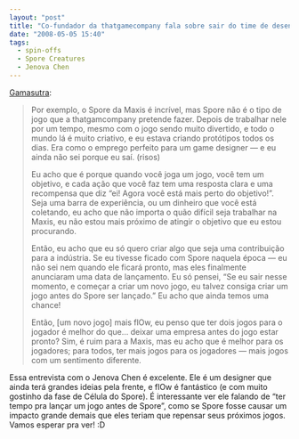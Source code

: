 ```yaml
---
layout: "post"
title: "Co-fundador da thatgamecompany fala sobre sair do time de desenvolvimento do Spore Creatures"
date: "2008-05-05 15:40"
tags:
  - spin-offs
  - Spore Creatures
  - Jenova Chen
---
```


[Gamasutra](http://www.gamasutra.com/php-bin/news_index.php?story=18494):

> Por exemplo, o Spore da Maxis é incrível, mas Spore não é o tipo de jogo que a thatgamcompany pretende fazer. Depois de trabalhar nele por um tempo, mesmo com o jogo sendo muito divertido, e todo o mundo lá é muito criativo, e eu estava criando protótipos todos os dias. Era como o emprego perfeito para um game designer — e eu ainda não sei porque eu saí. (risos)
>
> Eu acho que é porque quando você joga um jogo, você tem um objetivo, e cada ação que você faz tem uma resposta clara e uma recompensa que diz “ei! Agora você está mais perto do objetivo!”. Seja uma barra de experiência, ou um dinheiro que você está coletando, eu acho que não importa o quão difícil seja trabalhar na Maxis, eu não estou mais próximo de atingir o objetivo que eu estou procurando.
>
> Então, eu acho que eu só quero criar algo que seja uma contribuição para a indústria. Se eu tivesse ficado com Spore naquela época — eu não sei nem quando ele ficará pronto, mas eles finalmente anunciaram uma data de lançamento. Eu só pensei, “Se eu sair nesse momento, e começar a criar um novo jogo, eu talvez consiga criar um jogo antes do Spore ser lançado.” Eu acho que ainda temos uma chance!
>
> Então, [um novo jogo] mais flOw, eu penso que ter dois jogos para o jogador é melhor do que… deixar uma empresa antes do jogo estar pronto? Sim, é ruim para a Maxis, mas eu acho que é melhor para os jogadores; para todos, ter mais jogos para os jogadores — mais jogos com um sentimento diferente.

Essa entrevista com o Jenova Chen é excelente. Ele é um designer que ainda terá grandes ideias pela frente, e flOw é fantástico (e com muito gostinho da fase de Célula do Spore). É interessante ver ele falando de “ter tempo pra lançar um jogo antes de Spore”, como se Spore fosse causar um impacto grande demais que eles teriam que repensar seus próximos jogos. Vamos esperar pra ver! :D
